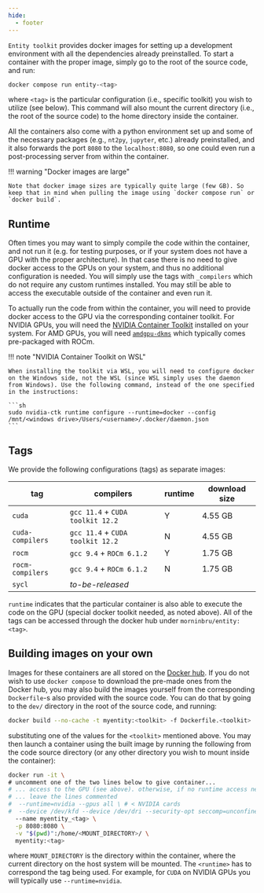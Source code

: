 ```yaml
---
hide:
  - footer
---
```


`Entity toolkit` provides docker images for setting up a development environment with all the dependencies already preinstalled. To start a container with the proper image, simply go to the root of the source code, and run: 

```sh
docker compose run entity-<tag>
```

where `<tag>` is the particular configuration (i.e., specific toolkit) you wish to utilize (see below). This command will also mount the current directory (i.e., the root of the source code) to the home directory inside the container.

All the containers also come with a python environment set up and some of the necessary packages (e.g., `nt2py`, `jupyter`, etc.) already preinstalled, and it also forwards the port `8080` to the `localhost:8080`, so one could even run a post-processing server from within the container.

!!! warning "Docker images are large"

    Note that docker image sizes are typically quite large (few GB). So keep that in mind when pulling the image using `docker compose run` or `docker build`.

## Runtime

Often times you may want to simply compile the code within the container, and not run it (e.g. for testing purposes, or if your system does not have a GPU with the proper architecture). In that case there is no need to give docker access to the GPUs on your system, and thus no additional configuration is needed. You will simply use the tags with `_compilers` which do not require any custom runtimes installed. You may still be able to access the executable outside of the container and even run it.

To actually run the code from within the container, you will need to provide docker access to the GPU via the corresponding container toolkit. For NVIDIA GPUs, you will need the [NVIDIA Container Toolkit](https://docs.nvidia.com/datacenter/cloud-native/container-toolkit/latest/install-guide.html) installed on your system. For AMD GPUs, you will need [`amdgpu-dkms`](https://rocm.docs.amd.com/projects/install-on-linux/en/latest/how-to/docker.html) which typically comes pre-packaged with ROCm.

!!! note "NVIDIA Container Toolkit on WSL"

    When installing the toolkit via WSL, you will need to configure docker on the Windows side, not the WSL (since WSL simply uses the daemon from Windows). Use the following command, instead of the one specified in the instructions:

    ```sh
    sudo nvidia-ctk runtime configure --runtime=docker --config /mnt/<windows drive>/Users/<username>/.docker/daemon.json
    ```

## Tags

We provide the following configurations (tags) as separate images:

| tag | compilers | runtime | download size |
| --- | --- | --- | --- |
| `cuda` | `gcc 11.4` + `CUDA toolkit 12.2` | Y | 4.55 GB |
| `cuda-compilers` | `gcc 11.4` + `CUDA toolkit 12.2` | N | 4.55 GB |
| `rocm` | `gcc 9.4` + `ROCm 6.1.2` | Y | 1.75 GB |
| `rocm-compilers` | `gcc 9.4` + `ROCm 6.1.2` | N | 1.75 GB |
| `sycl` | *to-be-released* | | |

`runtime` indicates that the particular container is also able to execute the code on the GPU (special docker toolkit needed, as noted above). All of the tags can be accessed through the docker hub under `morninbru/entity:<tag>`.

## Building images on your own

Images for these containers are all stored on the [Docker hub](https://hub.docker.com/repository/docker/morninbru/entity/general). If you do not wish to use `docker compose` to download the pre-made ones from the Docker hub, you may also build the images yourself from the corresponding `Dockerfile`-s also provided with the source code. You can do that by going to the `dev/` directory in the root of the source code, and running: 

```sh
docker build --no-cache -t myentity:<toolkit> -f Dockerfile.<toolkit> .
```

substituting one of the values for the `<toolkit>` mentioned above. You may then launch a container using the built image by running the following from the code source directory (or any other directory you wish to mount inside the container):

```sh
docker run -it \
# uncomment one of the two lines below to give container...
# ... access to the GPU (see above). otherwise, if no runtime access needed...
# ... leave the lines commented
#  --runtime=nvidia --gpus all \ # < NVIDIA cards
#  --device /dev/kfd --device /dev/dri --security-opt seccomp=unconfined \ # < AMD cards
  --name myentity_<tag> \
  -p 8080:8080 \
  -v "$(pwd)":/home/<MOUNT_DIRECTORY>/ \
  myentity:<tag>
```

where `MOUNT_DIRECTORY` is the directory within the container, where the current directory on the host system will be mounted. The `<runtime>` has to correspond the tag being used. For example, for `CUDA` on NVIDIA GPUs you will typically use `--runtime=nvidia`.
